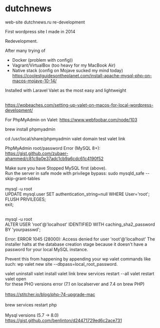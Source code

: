 # dutchnews
web-site dutchnews.ru re-development

First wordpress site I made in 2014

Redevelopment.

After many trying of 

- Docker (problem with config))
- Vagrant/VirtualBox (too heavy for my MacBook Air)
- Native stack (config on Mojave sucked my mind today)<br>
https://coolestguidesontheplanet.com/install-apache-mysql-php-on-macos-mojave-10-14/

Installed with Laravel Valet as the most easy and lightweight<br><br>

https://wpbeaches.com/setting-up-valet-on-macos-for-local-wordpress-development/

For PhpMyAdmin on Valet:
https://www.webfoobar.com/node/103

brew install phpmyadmin

cd /usr/local/share/phpmyadmin
valet domain test
valet link

PhpMyAdmin root/password Error (MySQL 8+):<br>
https://gist.github.com/zubaer-ahammed/c81c9a0e37adc1cb9a6cdc61c4190f52

Make sure you have Stopped MySQL first (above).<br>
Run the server in safe mode with privilege bypass: sudo mysqld_safe --skip-grant-tables<br><br>
mysql -u root<br>
UPDATE mysql.user SET authentication_string=null WHERE User='root';<br>
FLUSH PRIVILEGES;<br>
exit;<br><br>

mysql -u root<br>
ALTER USER 'root'@'localhost' IDENTIFIED WITH caching_sha2_password BY 'yourpasswd';<br>

Error: ERROR 1045 (28000): Access denied for user 'root'@'localhost' The installer halts at the database creation stage because it doesn't have a password for your local MySQL instance.

Prevent this from happening by appending your wp valet commands like such: wp valet new site --dbpass=local_root_password.

valet uninstall
valet install
valet link
brew services restart --all
valet restart
valet open<br>
for these PHO versions error (7.1 on localserver and 7.4 on brew PHP)<br><br>
https://stitcher.io/blog/php-74-upgrade-mac
<br>
<br>
brew services restart php
<br><br>
Mysql versions (5.7 -> 8.0)<br>
https://gist.github.com/benlinton/d24471729ed6c2ace731
